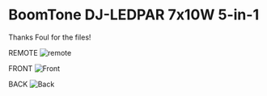 # BoomTone DJ-LEDPAR 7x10W 5-in-1
Thanks Foul for the files!

REMOTE
![remote](https://github.com/UberGuidoZ/Flipper-IRDB/assets/57457139/10b8d8e0-164d-4ec2-bbbc-2a6afc082318)

FRONT
![Front](https://github.com/UberGuidoZ/Flipper-IRDB/assets/57457139/d855aac8-9052-42b0-8b12-b19c15908306)

BACK
![Back](https://github.com/UberGuidoZ/Flipper-IRDB/assets/57457139/07eec84b-0283-4daa-b672-7b83caafa4d1)